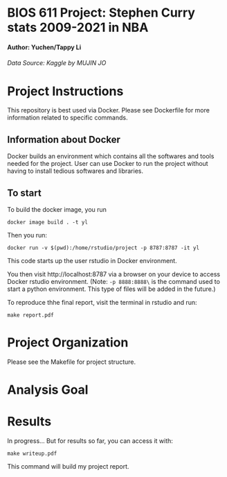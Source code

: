 BIOS 611 Project: Stephen Curry stats 2009-2021 in NBA
======================================================
#### Author: Yuchen/Tappy Li 
###### Data Source: Kaggle by MUJIN JO

Project Instructions
====================

This repository is best used via Docker. 
Please see Dockerfile for more information related to specific commands.

Information about Docker
------------------------

Docker builds an environment which
contains all the softwares and tools needed for the project. 
User can use Docker to run the project without having to install tedious softwares and libraries.

To start
------------------

To build the docker image, you run

```
docker image build . -t yl
```

Then you run:

```
docker run -v $(pwd):/home/rstudio/project -p 8787:8787 -it yl
```

This code starts up the user rstudio in Docker environment.

You then visit http://localhost:8787 via a browser on your device to
access Docker rstudio environment. (Note: `-p 8888:8888\` is the command used to start a python environment. 
This type of files will be added in the future.)

To reproduce thhe final report, visit the terminal in rstudio and run:

```
make report.pdf
```

Project Organization
====================

Please see the Makefile for project structure.


Analysis Goal
===============


Results
=======

In progress... 
But for results so far, you can access it with:

```
make writeup.pdf
```
This command will build my project report.

